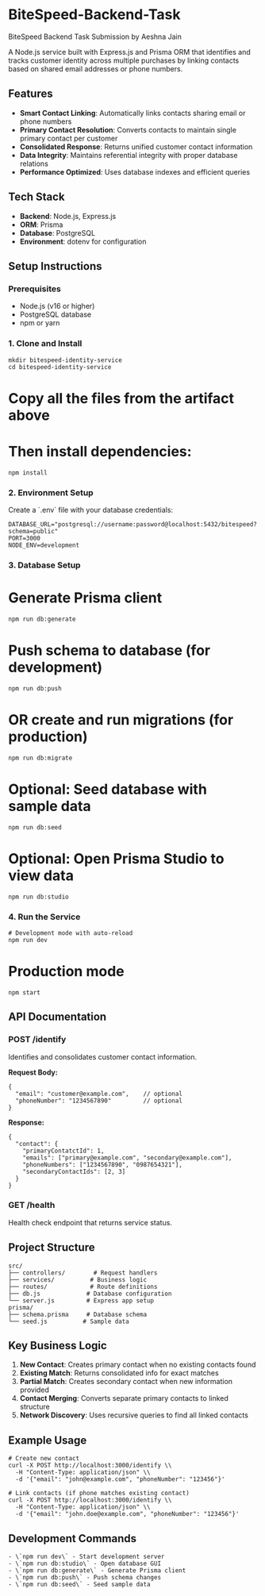 # BiteSpeed-Backend-Task
BiteSpeed Backend Task Submission by Aeshna Jain

A Node.js service built with Express.js and Prisma ORM that identifies and tracks customer identity across multiple purchases by linking contacts based on shared email addresses or phone numbers.

## Features

- **Smart Contact Linking**: Automatically links contacts sharing email or phone numbers
- **Primary Contact Resolution**: Converts contacts to maintain single primary contact per customer
- **Consolidated Response**: Returns unified customer contact information
- **Data Integrity**: Maintains referential integrity with proper database relations
- **Performance Optimized**: Uses database indexes and efficient queries

## Tech Stack

- **Backend**: Node.js, Express.js
- **ORM**: Prisma
- **Database**: PostgreSQL
- **Environment**: dotenv for configuration

## Setup Instructions

### Prerequisites
- Node.js (v16 or higher)
- PostgreSQL database
- npm or yarn

### 1. Clone and Install
```
mkdir bitespeed-identity-service
cd bitespeed-identity-service
```

# Copy all the files from the artifact above
# Then install dependencies:
```
npm install
```

### 2. Environment Setup
Create a \`.env\` file with your database credentials:
```
DATABASE_URL="postgresql://username:password@localhost:5432/bitespeed?schema=public"
PORT=3000
NODE_ENV=development
```

### 3. Database Setup

# Generate Prisma client
```
npm run db:generate
```
# Push schema to database (for development)
```
npm run db:push
```
# OR create and run migrations (for production)
```
npm run db:migrate
```
# Optional: Seed database with sample data
```
npm run db:seed
```
# Optional: Open Prisma Studio to view data
```
npm run db:studio
```

### 4. Run the Service
```
# Development mode with auto-reload
npm run dev
```
# Production mode
```
npm start
```

## API Documentation

### POST /identify
Identifies and consolidates customer contact information.

**Request Body:**
```
{
  "email": "customer@example.com",    // optional
  "phoneNumber": "1234567890"         // optional
}
```

**Response:**
```
{
  "contact": {
    "primaryContatctId": 1,
    "emails": ["primary@example.com", "secondary@example.com"],
    "phoneNumbers": ["1234567890", "0987654321"],
    "secondaryContactIds": [2, 3]
  }
}
```

### GET /health
Health check endpoint that returns service status.

## Project Structure
```
src/
├── controllers/        # Request handlers
├── services/          # Business logic
├── routes/            # Route definitions
├── db.js             # Database configuration
└── server.js         # Express app setup
prisma/
├── schema.prisma     # Database schema
└── seed.js          # Sample data
```

## Key Business Logic

1. **New Contact**: Creates primary contact when no existing contacts found
2. **Existing Match**: Returns consolidated info for exact matches
3. **Partial Match**: Creates secondary contact when new information provided
4. **Contact Merging**: Converts separate primary contacts to linked structure
5. **Network Discovery**: Uses recursive queries to find all linked contacts

## Example Usage

```
# Create new contact
curl -X POST http://localhost:3000/identify \\
  -H "Content-Type: application/json" \\
  -d '{"email": "john@example.com", "phoneNumber": "123456"}'

# Link contacts (if phone matches existing contact)
curl -X POST http://localhost:3000/identify \\
  -H "Content-Type: application/json" \\
  -d '{"email": "john.doe@example.com", "phoneNumber": "123456"}'
```

## Development Commands
```
- \`npm run dev\` - Start development server
- \`npm run db:studio\` - Open database GUI
- \`npm run db:generate\` - Generate Prisma client
- \`npm run db:push\` - Push schema changes
- \`npm run db:seed\` - Seed sample data
```
